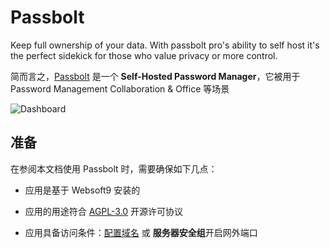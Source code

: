# Passbolt

Keep full ownership of your data. With passbolt pro's ability to self host it's the perfect sidekick for those who value privacy or more control.

简而言之，[Passbolt](https://www.passbolt.com/) 是一个 **Self-Hosted Password Manager**，它被用于 Password Management Collaboration & Office  等场景


![Dashboard](https://libs.websoft9.com/Websoft9/DocsPicture/zh/passbolt/passbolt-gui-websoft9.webp)


## 准备

在参阅本文档使用 Passbolt 时，需要确保如下几点：

- 应用是基于 Websoft9 安装的

- 应用的用途符合 [AGPL-3.0](https://opensource.org/licenses/AGPL-3.0) 开源许可协议

- 应用具备访问条件：[配置域名](./guide/appsetdomain) 或 **服务器安全组**开启网外端口